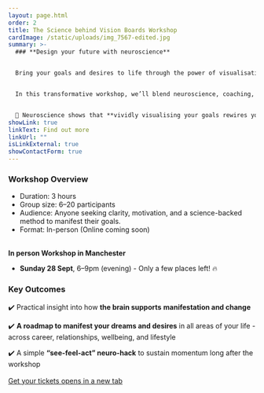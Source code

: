 ```yaml
---
layout: page.html
order: 2
title: The Science behind Vision Boards Workshop
cardImage: /static/uploads/img_7567-edited.jpg
summary: >-
  ### **Design your future with neuroscience**


  Bring your goals and desires to life through the power of visualisation and creativity.


  In this transformative workshop, we’ll blend neuroscience, coaching, and principles of quantum physics to design a vision board that truly aligns with your values and aspirations.


  🧠 Neuroscience shows that **vividly visualising your goals rewires your brain, primes you to notice opportunities, and shifts reality** before you even realise it.
showLink: true
linkText: Find out more
linkUrl: ""
isLinkExternal: true
showContactForm: true
---
```

### Workshop Overview

* Duration: 3 hours
* Group size: 6–20 participants
* Audience: Anyone seeking clarity, motivation, and a science-backed method to manifest their goals.
* Format: In-person (Online coming soon)

\
**In person Workshop in Manchester**

* **Sunday 28 Sept**, 6–9pm (evening) - Only a few places left! 🔥

### Key Outcomes

✔️ Practical insight into how **the brain supports** **manifestation and change**

✔️ **A roadmap to manifest your dreams and desires** in all areas of your life - across career, relationships, wellbeing, and lifestyle

✔️ A simple **“see-feel-act” neuro-hack** to sustain momentum long after the workshop\
\
<a href="https://events.humanitix.com/create-your-vision-board-design-and-manifest-your-dream-life-with-neuroscience" rel="noopener noreferrer" class="btn" target="_blank">Get your tickets <span class="sr-only">opens in a new tab</span></a>
